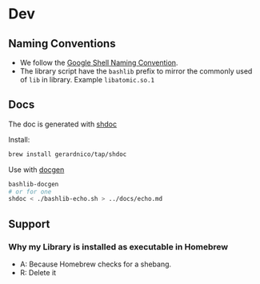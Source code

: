 # Dev


## Naming Conventions

* We follow the [Google Shell Naming Convention](https://google.github.io/styleguide/shellguide.html).
* The library script have the `bashlib` prefix to mirror the commonly used of `lib` in library. Example `libatomic.so.1`

## Docs

The doc is generated with [shdoc](https://github.com/reconquest/shdoc)

Install:
```bash
brew install gerardnico/tap/shdoc
```
Use with [docgen](../../bin/bashlib-docgen)
```bash
bashlib-docgen
# or for one
shdoc < ./bashlib-echo.sh > ../docs/echo.md
```

## Support

### Why my Library is installed as executable in Homebrew

* A: Because Homebrew checks for a shebang.
* R: Delete it
